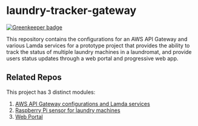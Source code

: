 # laundry-tracker-gateway

[![Greenkeeper badge](https://badges.greenkeeper.io/amclin/laundry-tracker-gateway.svg)](https://greenkeeper.io/)

This repository contains the configurations for an AWS API Gateway and various Lamda services for a prototype project that provides the ability to track the status of multiple laundry machines in a laundromat, and provide users status updates through a web portal and progressive web app.

## Related Repos
This project has 3 distinct modules:

1. [AWS API Gateway configurations and Lamda services](https://github.com/amclin/laundry-tracker-gateway)
2. [Raspberry Pi sensor for laundry machines](https://github.com/amclin/laundry-tracker-sensor)
3. [Web Portal](https://github.com/amclin/laundry-tracker-web-portal)